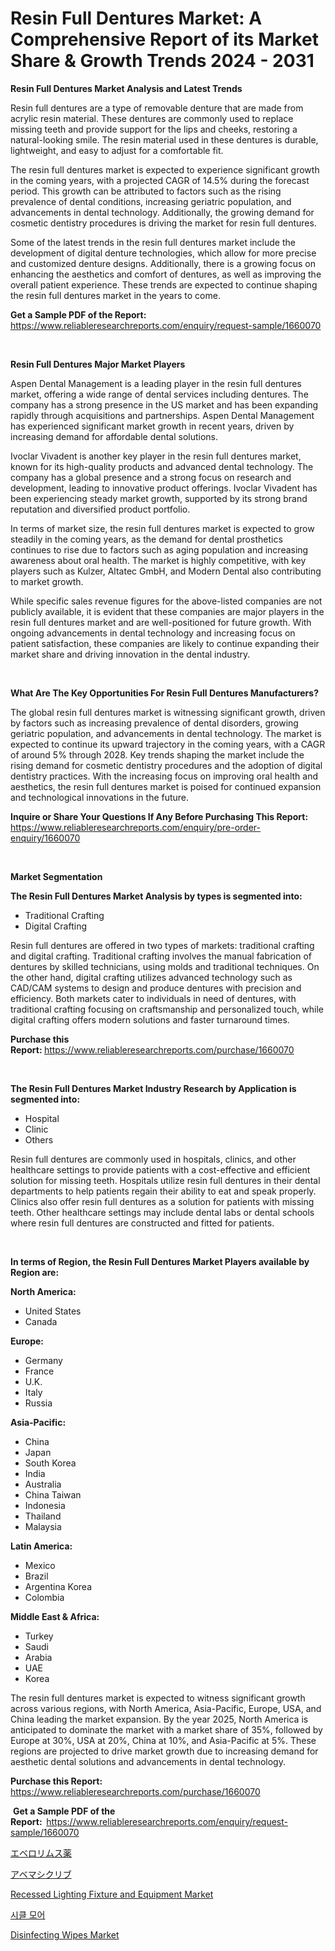 <p><h1>Resin Full Dentures Market: A Comprehensive Report of its Market Share & Growth Trends 2024 - 2031</h1></p><p><strong>Resin Full Dentures Market Analysis and Latest Trends</strong></p>
<p><p>Resin full dentures are a type of removable denture that are made from acrylic resin material. These dentures are commonly used to replace missing teeth and provide support for the lips and cheeks, restoring a natural-looking smile. The resin material used in these dentures is durable, lightweight, and easy to adjust for a comfortable fit.</p><p>The resin full dentures market is expected to experience significant growth in the coming years, with a projected CAGR of 14.5% during the forecast period. This growth can be attributed to factors such as the rising prevalence of dental conditions, increasing geriatric population, and advancements in dental technology. Additionally, the growing demand for cosmetic dentistry procedures is driving the market for resin full dentures.</p><p>Some of the latest trends in the resin full dentures market include the development of digital denture technologies, which allow for more precise and customized denture designs. Additionally, there is a growing focus on enhancing the aesthetics and comfort of dentures, as well as improving the overall patient experience. These trends are expected to continue shaping the resin full dentures market in the years to come.</p></p>
<p><strong>Get a Sample PDF of the Report:&nbsp;</strong> <a href="https://www.reliableresearchreports.com/enquiry/request-sample/1660070">https://www.reliableresearchreports.com/enquiry/request-sample/1660070</a></p>
<p>&nbsp;</p>
<p><strong>Resin Full Dentures Major Market Players</strong></p>
<p><p>Aspen Dental Management is a leading player in the resin full dentures market, offering a wide range of dental services including dentures. The company has a strong presence in the US market and has been expanding rapidly through acquisitions and partnerships. Aspen Dental Management has experienced significant market growth in recent years, driven by increasing demand for affordable dental solutions.</p><p>Ivoclar Vivadent is another key player in the resin full dentures market, known for its high-quality products and advanced dental technology. The company has a global presence and a strong focus on research and development, leading to innovative product offerings. Ivoclar Vivadent has been experiencing steady market growth, supported by its strong brand reputation and diversified product portfolio.</p><p>In terms of market size, the resin full dentures market is expected to grow steadily in the coming years, as the demand for dental prosthetics continues to rise due to factors such as aging population and increasing awareness about oral health. The market is highly competitive, with key players such as Kulzer, Altatec GmbH, and Modern Dental also contributing to market growth.</p><p>While specific sales revenue figures for the above-listed companies are not publicly available, it is evident that these companies are major players in the resin full dentures market and are well-positioned for future growth. With ongoing advancements in dental technology and increasing focus on patient satisfaction, these companies are likely to continue expanding their market share and driving innovation in the dental industry.</p></p>
<p>&nbsp;</p>
<p><strong>What Are The Key Opportunities For Resin Full Dentures Manufacturers?</strong></p>
<p><p>The global resin full dentures market is witnessing significant growth, driven by factors such as increasing prevalence of dental disorders, growing geriatric population, and advancements in dental technology. The market is expected to continue its upward trajectory in the coming years, with a CAGR of around 5% through 2028. Key trends shaping the market include the rising demand for cosmetic dentistry procedures and the adoption of digital dentistry practices. With the increasing focus on improving oral health and aesthetics, the resin full dentures market is poised for continued expansion and technological innovations in the future.</p></p>
<p><strong>Inquire or Share Your Questions If Any Before Purchasing This Report:</strong> <a href="https://www.reliableresearchreports.com/enquiry/pre-order-enquiry/1660070">https://www.reliableresearchreports.com/enquiry/pre-order-enquiry/1660070</a></p>
<p>&nbsp;</p>
<p><strong>Market Segmentation</strong></p>
<p><strong>The Resin Full Dentures Market Analysis by types is segmented into:</strong></p>
<p><ul><li>Traditional Crafting</li><li>Digital Crafting</li></ul></p>
<p><p>Resin full dentures are offered in two types of markets: traditional crafting and digital crafting. Traditional crafting involves the manual fabrication of dentures by skilled technicians, using molds and traditional techniques. On the other hand, digital crafting utilizes advanced technology such as CAD/CAM systems to design and produce dentures with precision and efficiency. Both markets cater to individuals in need of dentures, with traditional crafting focusing on craftsmanship and personalized touch, while digital crafting offers modern solutions and faster turnaround times.</p></p>
<p><strong>Purchase this Report:&nbsp;</strong><a href="https://www.reliableresearchreports.com/purchase/1660070">https://www.reliableresearchreports.com/purchase/1660070</a></p>
<p>&nbsp;</p>
<p><strong>The Resin Full Dentures Market Industry Research by Application is segmented into:</strong></p>
<p><ul><li>Hospital</li><li>Clinic</li><li>Others</li></ul></p>
<p><p>Resin full dentures are commonly used in hospitals, clinics, and other healthcare settings to provide patients with a cost-effective and efficient solution for missing teeth. Hospitals utilize resin full dentures in their dental departments to help patients regain their ability to eat and speak properly. Clinics also offer resin full dentures as a solution for patients with missing teeth. Other healthcare settings may include dental labs or dental schools where resin full dentures are constructed and fitted for patients.</p></p>
<p>&nbsp;</p>
<p><strong>In terms of Region, the Resin Full Dentures Market Players available by Region are:</strong></p>
<p>
    <p> <strong> North America: </strong>
        <ul>
            <li>United States</li>
            <li>Canada</li>
        </ul>
        </p> 
    <p> <strong> Europe: </strong>
        <ul>
            <li>Germany</li>
            <li>France</li>
            <li>U.K.</li>
            <li>Italy</li>
            <li>Russia</li>
        </ul>
        </p> 
    <p> <strong> Asia-Pacific: </strong>
        <ul>
            <li>China</li>
            <li>Japan</li>
            <li>South Korea</li>
            <li>India</li>
            <li>Australia</li>
            <li>China Taiwan</li>
            <li>Indonesia</li>
            <li>Thailand</li>
            <li>Malaysia</li>
        </ul>
        </p> 
    <p> <strong> Latin America: </strong>
        <ul>
            <li>Mexico</li>
            <li>Brazil</li>
            <li>Argentina Korea</li>
            <li>Colombia</li>
        </ul>
        </p> 
    <p> <strong> Middle East & Africa: </strong>
        <ul>
            <li>Turkey</li>
            <li>Saudi</li>
            <li>Arabia</li>
            <li>UAE</li>
            <li>Korea</li>
        </ul>
    </p>
    </p>
<p><p>The resin full dentures market is expected to witness significant growth across various regions, with North America, Asia-Pacific, Europe, USA, and China leading the market expansion. By the year 2025, North America is anticipated to dominate the market with a market share of 35%, followed by Europe at 30%, USA at 20%, China at 10%, and Asia-Pacific at 5%. These regions are projected to drive market growth due to increasing demand for aesthetic dental solutions and advancements in dental technology.</p></p>
<p><strong>Purchase this Report: </strong><a href="https://www.reliableresearchreports.com/purchase/1660070">https://www.reliableresearchreports.com/purchase/1660070</a></p>
<p>&nbsp;<strong>Get a Sample PDF of the Report:&nbsp;&nbsp;</strong><a href="https://www.reliableresearchreports.com/enquiry/request-sample/1660070">https://www.reliableresearchreports.com/enquiry/request-sample/1660070</a></p>
<p><strong></strong></p>
<p><p><a href="https://medium.com/@ozar19732009/%E3%82%A8%E3%83%90%E3%83%AD%E3%83%AA%E3%83%A0%E3%82%B9%E5%8C%BB%E8%96%AC%E5%93%81%E5%B8%82%E5%A0%B4%E3%81%AE%E5%88%86%E6%9E%90-%E3%82%B0%E3%83%AD%E3%83%BC%E3%83%90%E3%83%AB%E7%94%A3%E6%A5%AD%E3%81%AE%E8%A6%8B%E9%80%9A%E3%81%97%E3%81%A8%E4%BA%88%E6%B8%AC-2024%E5%B9%B4%E3%81%8B%E3%82%892031%E5%B9%B4-37983ba5ab06">エベロリムス薬</a></p><p><a href="https://medium.com/@ozar19732009/%E3%82%A2%E3%83%99%E3%83%9E%E3%82%B7%E3%82%AF%E3%83%AA%E3%83%96%E5%B8%82%E5%A0%B4%E3%83%AC%E3%83%9D%E3%83%BC%E3%83%88%E3%81%AF-%E3%81%93%E3%81%AE%E5%B8%82%E5%A0%B4%E3%81%AE%E6%9C%80%E6%96%B0%E3%81%AE%E3%83%88%E3%83%AC%E3%83%B3%E3%83%89%E3%82%84%E6%88%90%E9%95%B7%E6%A9%9F%E4%BC%9A%E3%82%92%E6%98%8E%E3%82%89%E3%81%8B%E3%81%AB%E3%81%97%E3%81%A6%E3%81%84%E3%81%BE%E3%81%99-9efb9ac12525">アベマシクリブ</a></p><p><a href="https://github.com/bmorecock/Market-Research-Report-List-2/blob/main/recessed-lighting-fixture-and-equipment-market.md">Recessed Lighting Fixture and Equipment Market</a></p><p><a href="https://medium.com/@bentleemidoriestelle7o/%EB%82%AB-%EA%B4%AD%EC%9D%B4-%EC%8B%9C%EC%9E%A5-%EB%B6%84%EC%84%9D-%EA%B8%80%EB%A1%9C%EB%B2%8C-%EC%82%B0%EC%97%85-%EC%A0%84%EB%A7%9D-%EB%B0%8F-%EC%98%88%EC%B8%A1-2024%EB%85%84%EB%B6%80%ED%84%B0-2031%EB%85%84%EA%B9%8C%EC%A7%80-88f238cabdf5">시클 모어</a></p><p><a href="https://view.publitas.com/reportprime-1/disinfecting-wipes-market-size-growth-and-forecast-from-2024-2031/">Disinfecting Wipes Market</a></p></p>